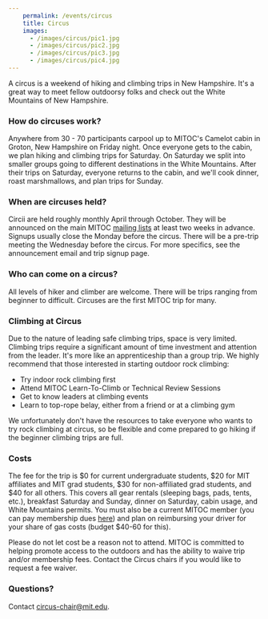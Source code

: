 ```yaml
---
    permalink: /events/circus
    title: Circus
    images:
      - /images/circus/pic1.jpg
      - /images/circus/pic2.jpg
      - /images/circus/pic3.jpg
      - /images/circus/pic4.jpg
---
```


A circus is a weekend of hiking and climbing trips in New Hampshire. It's a great way to meet fellow outdoorsy folks and check out the White Mountains of New Hampshire.

### How do circuses work?

Anywhere from 30 - 70 participants carpool up to MITOC's Camelot cabin in Groton, New Hampshire on Friday night. Once everyone gets to the cabin, we plan hiking and climbing trips for Saturday. On Saturday we split into smaller groups going to different destinations in the White Mountains. After their trips on Saturday, everyone returns to the cabin, and we'll cook dinner, roast marshmallows, and plan trips for Sunday.

### When are circuses held?

Circii are held roughly monthly April through October. They will be announced on the main MITOC [mailing lists](/mailing-lists) at least two weeks in advance. Signups usually close the Monday before the circus. There will be a pre-trip meeting the Wednesday before the circus. For more specifics, see the announcement email and trip signup page.

### Who can come on a circus?

All levels of hiker and climber are welcome. There will be trips ranging from beginner to difficult. Circuses are the first MITOC trip for many.

### Climbing at Circus

Due to the nature of leading safe climbing trips, space is very limited. Climbing trips require a significant amount of time investment and attention from the leader. It's more like an apprenticeship than a group trip. We highly recommend that those interested in starting outdoor rock climbing:

*   Try indoor rock climbing first
*   Attend MITOC Learn-To-Climb or Technical Review Sessions
*   Get to know leaders at climbing events
*   Learn to top-rope belay, either from a friend or at a climbing gym

We unfortunately don't have the resources to take everyone who wants to try rock climbing at circus, so be flexible and come prepared to go hiking if the beginner climbing trips are full.

### Costs

The fee for the trip is $0 for current undergraduate students, $20 for MIT affiliates and MIT grad students, $30 for non-affiliated grad students, and $40 for all others. This covers all gear rentals (sleeping bags, pads, tents, etc.), breakfast Saturday and Sunday, dinner on Saturday, cabin usage, and White Mountains permits. You must also be a current MITOC member (you can pay membership dues [here](/join)) and plan on reimbursing your driver for your share of gas costs (budget $40-60 for this). 

Please do not let cost be a reason not to attend. MITOC is committed to helping promote access to the outdoors and has the ability to waive trip and/or membership fees. Contact the Circus chairs if you would like to request a fee waiver.

### Questions?

Contact [circus-chair@mit.edu](mailto:circus-chair@mit.edu).
